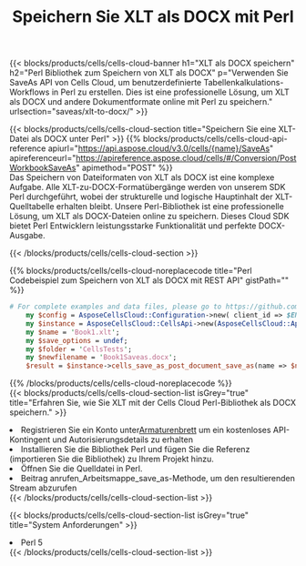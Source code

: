 ﻿---
title:  Speichern Sie XLT als DOCX mit Perl
description:  Verwendung von Aspose.Cells Cloud SDK für Perl zum Speichern von XLT-Formatdateien als DOCX-Formatdateien.
kwords: Excel, Save XLT as DOCX, REST, Perl
howto: How to save XLT as DOCX using Aspose.Cells Cloud Perl library.
---
{{< blocks/products/cells/cells-cloud-banner h1="XLT als DOCX speichern" h2="Perl Bibliothek zum Speichern von XLT als DOCX" p="Verwenden Sie SaveAs API von Cells Cloud, um benutzerdefinierte Tabellenkalkulations-Workflows in Perl zu erstellen. Dies ist eine professionelle Lösung, um XLT als DOCX und andere Dokumentformate online mit Perl zu speichern." urlsection="saveas/xlt-to-docx/" >}}

{{< blocks/products/cells/cells-cloud-section title="Speichern Sie eine XLT-Datei als DOCX unter Perl" >}}
{{% blocks/products/cells/cells-cloud-api-reference apiurl="https://api.aspose.cloud/v3.0/cells/{name}/SaveAs" apireferenceurl="https://apireference.aspose.cloud/cells/#/Conversion/PostWorkbookSaveAs" apimethod="POST" %}}
<br/>
Das Speichern von Dateiformaten von XLT als DOCX ist eine komplexe Aufgabe. Alle XLT-zu-DOCX-Formatübergänge werden von unserem SDK Perl durchgeführt, wobei der strukturelle und logische Hauptinhalt der XLT-Quelltabelle erhalten bleibt. Unsere Perl-Bibliothek ist eine professionelle Lösung, um XLT als DOCX-Dateien online zu speichern. Dieses Cloud SDK bietet Perl Entwicklern leistungsstarke Funktionalität und perfekte DOCX-Ausgabe.

{{< /blocks/products/cells/cells-cloud-section >}}

{{% blocks/products/cells/cells-cloud-noreplacecode title="Perl Codebeispiel zum Speichern von XLT als DOCX mit REST API" gistPath="" %}}
  
```perl
# For complete examples and data files, please go to https://github.com/aspose-cells-cloud/aspose-cells-cloud-perl/
    my $config = AsposeCellsCloud::Configuration->new( client_id => $ENV{'ProductClientId'}, client_secret => $ENV{'ProductClientSecret'});
    my $instance = AsposeCellsCloud::CellsApi->new(AsposeCellsCloud::ApiClient->new( $config));
    my $name = 'Book1.xlt';
    my $save_options = undef;
    my $folder = 'CellsTests';
    my $newfilename = 'Book1Saveas.docx';
    $result = $instance->cells_save_as_post_document_save_as(name => $name,save_options => $save_options, newfilename => $newfilename, folder => $folder);
```
  
{{% /blocks/products/cells/cells-cloud-noreplacecode %}}
<br/>
{{< blocks/products/cells/cells-cloud-section-list isGrey="true" title="Erfahren Sie, wie Sie XLT mit der Cells Cloud Perl-Bibliothek als DOCX speichern." >}}
<li> Registrieren Sie ein Konto unter<a href="https://dashboard.aspose.cloud/">Armaturenbrett</a> um ein kostenloses API-Kontingent und Autorisierungsdetails zu erhalten</li>
<li>Installieren Sie die Bibliothek Perl und fügen Sie die Referenz (importieren Sie die Bibliothek) zu Ihrem Projekt hinzu.</li>
<li>Öffnen Sie die Quelldatei in Perl.</li>
<li>Beitrag anrufen_Arbeitsmappe_save_as-Methode, um den resultierenden Stream abzurufen</li>
{{< /blocks/products/cells/cells-cloud-section-list >}}

{{< blocks/products/cells/cells-cloud-section-list isGrey="true" title="System Anforderungen" >}}
<li>Perl 5</li>
{{< /blocks/products/cells/cells-cloud-section-list >}}
